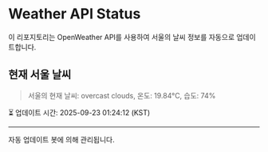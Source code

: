
# Weather API Status

이 리포지토리는 OpenWeather API를 사용하여 서울의 날씨 정보를 자동으로 업데이트합니다.

## 현재 서울 날씨
> 서울의 현재 날씨: overcast clouds, 온도: 19.84°C, 습도: 74%

⏳ 업데이트 시간: 2025-09-23 01:24:12 (KST)

---
자동 업데이트 봇에 의해 관리됩니다.
